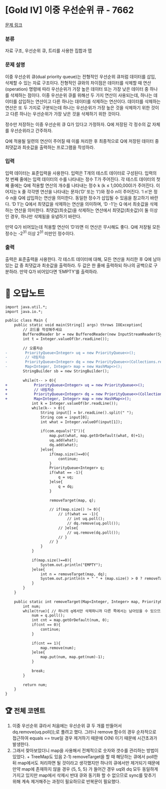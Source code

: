 # [Gold IV] 이중 우선순위 큐 - 7662 

[문제 링크](https://www.acmicpc.net/problem/7662) 

### 분류

자료 구조, 우선순위 큐, 트리를 사용한 집합과 맵

### 문제 설명

<p>이중 우선순위 큐(dual priority queue)는 전형적인 우선순위 큐처럼 데이터를 삽입, 삭제할 수 있는 자료 구조이다. 전형적인 큐와의 차이점은 데이터를 삭제할 때 연산(operation) 명령에 따라 우선순위가 가장 높은 데이터 또는 가장 낮은 데이터 중 하나를 삭제하는 점이다. 이중 우선순위 큐를 위해선 두 가지 연산이 사용되는데, 하나는 데이터를 삽입하는 연산이고 다른 하나는 데이터를 삭제하는 연산이다. 데이터를 삭제하는 연산은 또 두 가지로 구분되는데 하나는 우선순위가 가장 높은 것을 삭제하기 위한 것이고 다른 하나는 우선순위가 가장 낮은 것을 삭제하기 위한 것이다. </p>

<p>정수만 저장하는 이중 우선순위 큐 Q가 있다고 가정하자. Q에 저장된 각 정수의 값 자체를 우선순위라고 간주하자. </p>

<p>Q에 적용될 일련의 연산이 주어질 때 이를 처리한 후 최종적으로 Q에 저장된 데이터 중 최댓값과 최솟값을 출력하는 프로그램을 작성하라.</p>

### 입력 

 <p>입력 데이터는 표준입력을 사용한다. 입력은 T개의 테스트 데이터로 구성된다. 입력의 첫 번째 줄에는 입력 데이터의 수를 나타내는 정수 T가 주어진다. 각 테스트 데이터의 첫째 줄에는 Q에 적용할 연산의 개수를 나타내는 정수 k (k ≤ 1,000,000)가 주어진다. 이어지는 k 줄 각각엔 연산을 나타내는 문자(‘D’ 또는 ‘I’)와 정수 n이 주어진다. ‘I n’은 정수 n을 Q에 삽입하는 연산을 의미한다. 동일한 정수가 삽입될 수 있음을 참고하기 바란다. ‘D 1’는 Q에서 최댓값을 삭제하는 연산을 의미하며, ‘D -1’는 Q 에서 최솟값을 삭제하는 연산을 의미한다. 최댓값(최솟값)을 삭제하는 연산에서 최댓값(최솟값)이 둘 이상인 경우, 하나만 삭제됨을 유념하기 바란다.</p>

<p>만약 Q가 비어있는데 적용할 연산이 ‘D’라면 이 연산은 무시해도 좋다. Q에 저장될 모든 정수는 -2<sup>31</sup> 이상 2<sup>31</sup> 미만인 정수이다. </p>

### 출력 

 <p>출력은 표준출력을 사용한다. 각 테스트 데이터에 대해, 모든 연산을 처리한 후 Q에 남아 있는 값 중 최댓값과 최솟값을 출력하라. 두 값은 한 줄에 출력하되 하나의 공백으로 구분하라. 만약 Q가 비어있다면 ‘EMPTY’를 출력하라.</p>



#  🚀  오답노트 

```diff
import java.util.*;
import java.io.*;

public class Main {
    public static void main(String[] args) throws IOException{
        // 코드를 작성해주세요
        BufferedReader br = new BufferedReader(new InputStreamReader(System. in));
        int t = Integer.valueOf(br.readLine());
        
        // 오름차순
-        PriorityQueue<Integer> uq = new PriorityQueue<>();
-        // 내림차순
-        PriorityQueue<Integer> dq = new PriorityQueue<>(Collections.reverseOrder());
-        Map<Integer, Integer> map = new HashMap<>();
        StringBuilder sb = new StringBuilder();
        
        while(t-- > 0){
+            PriorityQueue<Integer> uq = new PriorityQueue<>();
+            // 내림차순
+            PriorityQueue<Integer> dq = new PriorityQueue<>(Collections.reverseOrder());
+            Map<Integer, Integer> map = new HashMap<>();
            int k = Integer.valueOf(br.readLine());
            while(k-- > 0){
                String input[] = br.readLine().split(" ");
                String com = input[0];
                int what = Integer.valueOf(input[1]);
                
                if(com.equals("I")){
                    map.put(what, map.getOrDefault(what, 0)+1);
                    uq.add(what);
                    dq.add(what);
                }else{
                    if(map.size()==0){
                        continue;
                    }
                    PriorityQueue<Integer> q;
                    if(what == -1){
                        q = uq;
                    }else{
                        q = dq;
                    }
                    
                    removeTarget(map, q);
                    
                    // if(map.size() != 0){
                        // if(what == -1){
                            // int uq.poll();
                            // dq.remove(uq.poll());
                        // }else{
                            // uq.remove(dq.poll());
                        // }
                    // }
                }
            }
            
            if(map.size()==0){
                System.out.println("EMPTY");
            }else{
                int n = removeTarget(map, dq);
                System.out.println(n + " " + (map.size() > 0 ? removeTarget(map, uq) : n));
            }   
        }
    }
    
    public static int removeTarget(Map<Integer, Integer> map, PriorityQueue<Integer> q){
        int num;
        while(true){ // 하나의 q에서만 삭제하니까 다른 쪽에서는 남아있을 수 있으므로 반복문으로 맞춰주는 과정
            num = q.poll();
            int cnt = map.getOrDefault(num, 0);
            if(cnt == 0){
                continue;
            }
            
            if(cnt == 1){
                map.remove(num);
            }else{
                map.put(num, map.get(num)-1);
            }
            
            break;
        }
        
        return num;
    }
}

```


 ## 🏆 전체 코멘트 

1. 이중 우선순위 큐라서 처음에는 우선순위 큐 두 개를 만들어서 dq.remove(uq.poll());로 풀려고 했다. 그러나 remove 함수의 경우 순차적으로 접근하여 equals == true일 경우 제거하기 때문에 O(N) 이기 때문에 시간초과가 발생한다.
2. 그래서 찾아보았더니 map을 사용해서 전체적으로 숫자와 갯수를 관리하는 방법이 있었다. + TreeMap도 있음
2-1) removeTarget을 할 때 해당하는 큐에서 poll한뒤 map에서도 처리하면 될 것이라고 생각했지만 하나의 큐에서만 제거되기 때문에 만약 map에 존재하지 않을 경우 {5, 5, 5} 가 들어간 경우 uq와 dq 모두 동일하게 가지고 있지만 map에서 삭제시 반대 큐와 동기화 할 수 없으므로   sync를 맞추기 위해 계속 제거해주는 과정이 필요하므로 반복문이 필요했다.
